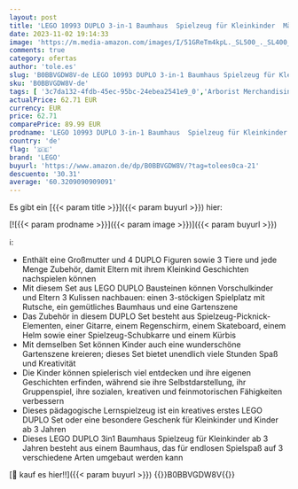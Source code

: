 ```yaml
---
layout: post
title: 'LEGO 10993 DUPLO 3-in-1 Baumhaus  Spielzeug für Kleinkinder  Mädchen und Jungen ab 3 Jahren  mit 4 Figuren und Tieren  Konstruktionsspielzeug mit Bausteinen und Einer Rutsche  Lernspielzeug'
date: 2023-11-02 19:14:33
image: 'https://m.media-amazon.com/images/I/51GReTm4kpL._SL500_._SL400_.jpg'
comments: true
category: ofertas
author: 'tole.es'
slug: 'B0BBVGDW8V-de LEGO 10993 DUPLO 3-in-1 Baumhaus Spielzeug für Kleinkinder...'
sku: 'B0BBVGDW8V-de'
tags: [ '3c7da132-4fdb-45ec-95bc-24ebea2541e9_0','Arborist Merchandising Root','Bauklötze & Bausteine','Bauspielzeug & Konstruktionsspielzeug','Custom Stores','LEGO','Lego Duplo','Self Service','Spielzeug','lego','🇩🇪', ]
actualPrice: 62.71 EUR
currency: EUR
price: 62.71
comparePrice: 89.99 EUR
prodname: 'LEGO 10993 DUPLO 3-in-1 Baumhaus  Spielzeug für Kleinkinder  Mädchen und Jungen ab 3 Jahren  mit 4 Figuren und Tieren  Konstruktionsspielzeug mit Bausteinen und Einer Rutsche  Lernspielzeug'
country: 'de'
flag: '🇩🇪'
brand: 'LEGO'
buyurl: 'https://www.amazon.de/dp/B0BBVGDW8V/?tag=tolees0ca-21'
descuento: '30.31'
average: '60.3209090909091'
---
```


Es gibt ein [{{< param title >}}]({{< param buyurl >}}) hier:

[![{{< param prodname >}}]({{< param image >}})]({{< param buyurl >}})

ℹ️:

- Enthält eine Großmutter und 4 DUPLO Figuren sowie 3 Tiere und jede Menge Zubehör, damit Eltern mit ihrem Kleinkind Geschichten nachspielen können
- Mit diesem Set aus LEGO DUPLO Bausteinen können Vorschulkinder und Eltern 3 Kulissen nachbauen: einen 3-stöckigen Spielplatz mit Rutsche, ein gemütliches Baumhaus und eine Gartenszene
- Das Zubehör in diesem DUPLO Set besteht aus Spielzeug-Picknick-Elementen, einer Gitarre, einem Regenschirm, einem Skateboard, einem Helm sowie einer Spielzeug-Schubkarre und einem Kürbis
- Mit demselben Set können Kinder auch eine wunderschöne Gartenszene kreieren; dieses Set bietet unendlich viele Stunden Spaß und Kreativität
- Die Kinder können spielerisch viel entdecken und ihre eigenen Geschichten erfinden, während sie ihre Selbstdarstellung, ihr Gruppenspiel, ihre sozialen, kreativen und feinmotorischen Fähigkeiten verbessern
- Dieses pädagogische Lernspielzeug ist ein kreatives erstes LEGO DUPLO Set oder eine besondere Geschenk für Kleinkinder und Kinder ab 3 Jahren
- Dieses LEGO DUPLO 3in1 Baumhaus Spielzeug für Kleinkinder ab 3 Jahren besteht aus einem Baumhaus, das für endlosen Spielspaß auf 3 verschiedene Arten umgebaut werden kann

[🛒 kauf es hier!!]({{< param buyurl >}})
{{<world>}}B0BBVGDW8V{{</world>}}
